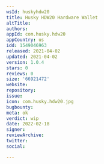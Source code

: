 ```yaml
---
wsId: huskyhdw20
title: Husky HDW20 Hardware Wallet
altTitle: 
authors: 
appId: com.husky.hdw20
appCountry: us
idd: 1549046963
released: 2021-04-02
updated: 2021-04-02
version: 1.0.4
stars: 0
reviews: 0
size: '66921472'
website: 
repository: 
issue: 
icon: com.husky.hdw20.jpg
bugbounty: 
meta: ok
verdict: wip
date: 2022-02-18
signer: 
reviewArchive: 
twitter: 
social: 

---
```


